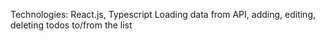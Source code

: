 Technologies: React.js, Typescript
Loading data from API, adding, editing, deleting todos to/from the list
